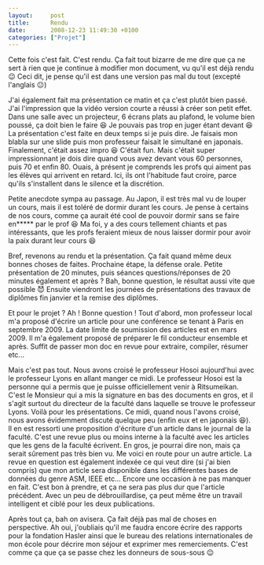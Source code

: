 ```yaml
---
layout:     post
title:      Rendu
date:       2008-12-23 11:49:30 +0100
categories: ["Projet"]
---
```


Cette fois c'est fait. C'est rendu. Ça fait tout bizarre de me dire que ça ne sert à rien que je continue à
modifier mon document, vu qu'il est déjà rendu :wink: Ceci dit, je pense qu'il est dans une version pas mal du tout
(excepté l'anglais :neutral_face:)

<!--more-->

J'ai également fait ma présentation ce matin et ça c'est plutôt bien passé. J'ai l'impression que la vidéo version
courte a réussi à créer son petit effet. Dans une salle avec un projecteur, 6 écrans plats au plafond, le volume
bien poussé, ça doit bien le faire :laughing: Je pouvais pas trop en juger étant devant :laughing: La présentation
c'est faite en deux temps si je puis dire. Je faisais mon blabla sur une slide puis mon professeur faisait le
simultané en japonais. Finalement, c'était assez impro :laughing: C'était fun. Mais c'était super impressionnant je
dois dire quand vous avez devant vous 60 personnes, puis 70 et enfin 80. Ouais, à présent je comprends les profs
qui aiment pas les élèves qui arrivent en retard. Ici, ils ont l'habitude faut croire, parce qu'ils s'installent
dans le silence et la discrétion.

Petite anecdote sympa au passage. Au Japon, il est très mal vu de louper un cours, mais il est toléré de dormir
durant les cours. Je pense à certains de nos cours, comme ça aurait été cool de pouvoir dormir sans se faire
en***** par le prof :laughing: Ma foi, y a des cours tellement chiants et pas intéressants, que les profs feraient
mieux de nous laisser dormir pour avoir la paix durant leur cours :laughing:

Bref, revenons au rendu et la présentation. Ça fait quand même deux bonnes choses de faites. Prochaine étape, la
défense orale. Petite présentation de 20 minutes, puis séances questions/réponses de 20 minutes également et après
? Bah, bonne question, le résultat aussi vite que possible :smiling_imp: Ensuite viendront les journées de
présentations des travaux de diplômes fin janvier et la remise des diplômes.

Et pour le projet ? Ah ! Bonne question ! Tout d'abord, mon professeur local m'a proposé d'écrire un article pour
une conférence se tenant à Paris en septembre 2009. La date limite de soumission des articles est en mars 2009. Il
m'a également proposé de préparer le fil conducteur ensemble et après. Suffit de passer mon doc en revue pour
extraire, compiler, résumer etc...

Mais c'est pas tout. Nous avons croisé le professeur Hosoi aujourd'hui avec le professeur Lyons en allant manger ce
midi. Le professeur Hosoi est la personne qui a permis que je puisse officiellement venir à Ritsumeikan. C'est le
Monsieur qui a mis la signature en bas des documents en gros, et il s'agit surtout du directeur de la faculté dans
laquelle se trouve le professeur Lyons. Voilà pour les présentations. Ce midi, quand nous l'avons croisé, nous
avons évidemment discuté quelque peu (enfin eux et en japonais :laughing:). Il en est ressorti une proposition
d'écriture d'un article dans le journal de la faculté. C'est une revue plus ou moins interne à la faculté avec les
articles que les gens de la faculté écrivent. En gros, je pourrai dire non, mais ça serait sûrement pas très bien
vu. Me voici en route pour un autre article. La revue en question est également indexée ce qui veut dire (si j'ai
bien compris) que mon article sera disponible dans les différentes bases de données du genre ASM, IEEE etc...
Encore une occasion à ne pas manquer en fait. C'est bon à prendre, et ça ne sera pas plus dur que l'article
précédent. Avec un peu de débrouillardise, ça peut même être un travail intelligent et ciblé pour les deux
publications.

Après tout ça, bah on avisera. Ça fait déjà pas mal de choses en perspective. Ah oui, j'oubliais qu'il me faudra
encore écrire des rapports pour la fondation Hasler ainsi que le bureau des relations internationales de mon école
pour décrire mon séjour et exprimer mes remerciements. C'est comme ça que ça se passe chez les donneurs de
sous-sous :wink:
